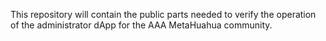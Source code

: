 This repository will contain the public parts needed to verify the operation of the administrator dApp for the AAA MetaHuahua community.